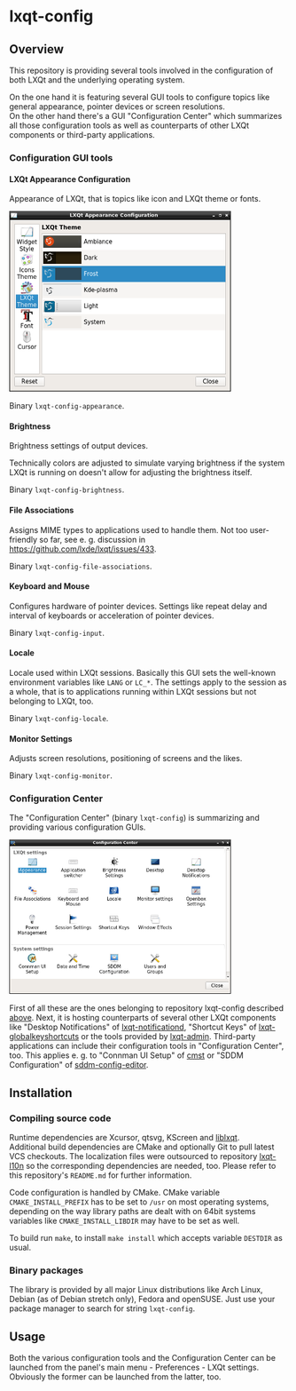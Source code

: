 # lxqt-config

## Overview

This repository is providing several tools involved in the configuration of both LXQt and the underlying operating system.

On the one hand it is featuring several GUI tools to configure topics like general appearance, pointer devices or screen resolutions.   
On the other hand there's a GUI "Configuration Center" which summarizes all those configuration tools as well as counterparts of other LXQt components or third-party applications.   

### Configuration GUI tools

#### LXQt Appearance Configuration

Appearance of LXQt, that is topics like icon and LXQt theme or fonts.   

![LXQt Appearance Configuration (lxqt-config-appearance)](lxqt-config-appearance.png)

Binary `lxqt-config-appearance`.

#### Brightness

Brightness settings of output devices.   

Technically colors are adjusted to simulate varying brightness if the system LXQt is running on doesn't allow for adjusting the brightness itself.   

Binary `lxqt-config-brightness`.

#### File Associations

Assigns MIME types to applications used to handle them. Not too user-friendly so far, see e. g. discussion in https://github.com/lxde/lxqt/issues/433.   

Binary `lxqt-config-file-associations`.

#### Keyboard and Mouse

Configures hardware of pointer devices. Settings like repeat delay and interval of keyboards or acceleration of pointer devices.

Binary `lxqt-config-input`.

#### Locale

Locale used within LXQt sessions. Basically this GUI sets the well-known environment variables like `LANG` or `LC_*`. The settings apply to the session as a whole, that is to applications running within LXQt sessions but not belonging to LXQt, too.

Binary `lxqt-config-locale`.

#### Monitor Settings

Adjusts screen resolutions, positioning of screens and the likes.

Binary `lxqt-config-monitor`.

### Configuration Center

The "Configuration Center" (binary `lxqt-config`) is summarizing and providing various configuration GUIs.   

![Configuration Center (lxqt-config)](lxqt-config.png)

First of all these are the ones belonging to repository lxqt-config described [above](https://github.com/pmattern/lxqt-config#configuration-gui-tools). Next, it is hosting counterparts of several other LXQt components like "Desktop Notifications" of [lxqt-notificationd](https://github.com/lxde/lxqt-notificationd), "Shortcut Keys" of [lxqt-globalkeyshortcuts](https://github.com/lxde/lxqt-globalkeyshortcuts) or the tools provided by [lxqt-admin](https://github.com/lxde/lxqt-admin). Third-party applications can include their configuration tools in "Configuration Center", too. This applies e. g. to "Connman UI Setup" of [cmst](https://github.com/andrew-bibb/cmst) or "SDDM Configuration" of [sddm-config-editor](https://github.com/hagabaka/sddm-config-editor).

## Installation

### Compiling source code

Runtime dependencies are Xcursor, qtsvg, KScreen and [liblxqt](https://github.com/lxde/liblxqt).   
Additional build dependencies are CMake and optionally Git to pull latest VCS checkouts. The localization files were outsourced to repository [lxqt-l10n](https://github.com/lxde/lxqt-l10n) so the corresponding dependencies are needed, too. Please refer to this repository's `README.md` for further information.   

Code configuration is handled by CMake. CMake variable `CMAKE_INSTALL_PREFIX` has to be set to `/usr` on most operating systems, depending on the way library paths are dealt with on 64bit systems variables like `CMAKE_INSTALL_LIBDIR` may have to be set as well.   

To build run `make`, to install `make install` which accepts variable `DESTDIR` as usual.   

### Binary packages

The library is provided by all major Linux distributions like Arch Linux, Debian (as of Debian stretch only), Fedora and openSUSE. Just use your package manager to search for string `lxqt-config`.

## Usage

Both the various configuration tools and the Configuration Center can be launched from the panel's main menu - Preferences - LXQt settings. Obviously the former can be launched from the latter, too.   
